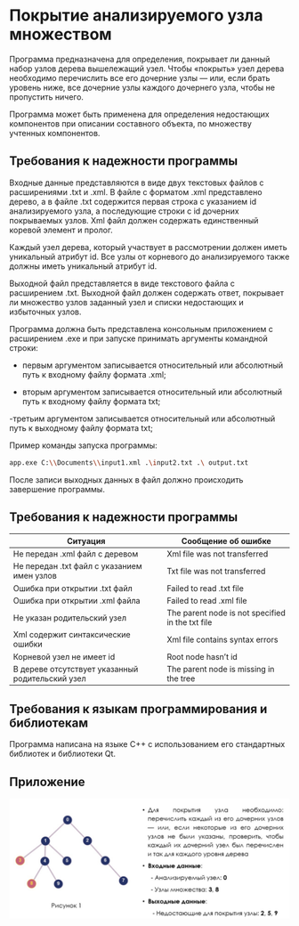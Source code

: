 # Покрытие анализируемого узла множеством

Программа предназначена для определения, покрывает ли данный набор узлов дерева вышележащий узел. Чтобы «покрыть» узел дерева необходимо перечислить все его дочерние узлы — или, если брать уровень ниже, все дочерние узлы каждого дочернего узла, чтобы не пропустить ничего.

Программа может быть применена для определения недостающих компонентов при описании составного объекта, по множеству учтенных компонентов.

## Требования к надежности программы

Входные данные представляются в виде двух текстовых файлов с расширениями .txt и .xml. В файле с форматом .xml представлено дерево, а в файле .txt содержится первая строка с указанием id анализируемого узла, а последующие строки с id дочерних покрываемых узлов. Xml файл должен содержать единственный коревой элемент и пролог.

Каждый узел дерева, который участвует в рассмотрении должен иметь уникальный атрибут id. Все узлы от корневого до анализируемого также должны иметь уникальный атрибут id.

Выходной файл представляется в виде текстового файла с расширением .txt. Выходной файл должен содержать ответ, покрывает ли множество узлов заданный узел и списки недостающих и избыточных узлов.

Программа должна быть представлена консольным приложением с расширением .exe и при запуске принимать аргументы командной строки:

- первым аргументом записывается относительный или абсолютный путь к входному файлу формата .xml;

- вторым аргументом записывается относительный или абсолютный путь к входному файлу формата txt;

-третьим аргументом записывается относительный или абсолютный путь к выходному файлу формата txt;

Пример команды запуска программы:
```bash
app.exe C:\\Documents\\input1.xml .\input2.txt .\ output.txt
```

После записи выходных данных в файл должно происходить завершение программы.

## Требования к надежности программы
| Ситуация  | Сообщение об ошибке |
| ------------- | ------------- |
| Не передан .xml файл с деревом  | Xml file was not transferred  |
| Не передан .txt файл с указанием имен узлов  | Txt file was not transferred  |
| Ошибка при открытии .txt файл  | Failed to read .txt file  |
| Ошибка при открытии .xml файла  | Failed to read .xml file  |
| Не указан родительский узел  | The parent node is not specified in the txt file  |
| Xml содержит синтаксические ошибки  | Xml file contains syntax errors  |
| Корневой узел не имеет id  | Root node hasn’t id  |
| В дереве отсутствует указанный родительский узел  | The parent node is missing in the tree


## Требования к языкам программирования и библиотекам

Программа написана на языке C++ с использованием его стандартных библиотек и библиотеки Qt.

## Приложение
![Диаграмма](./explanation.jpg)